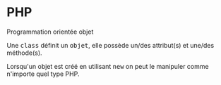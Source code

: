 # PHP
Programmation orientée objet

Une <kbd>class</kbd> définit un <kbd>objet</kbd>, elle possède un/des attribut(s) et une/des méthode(s).

Lorsqu'un objet est créé en utilisant <kbd>new</kbd> on peut le manipuler comme n'importe quel type PHP.

```php

```